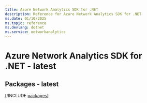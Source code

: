 ```yaml
---
title: Azure Network Analytics SDK for .NET
description: Reference for Azure Network Analytics SDK for .NET
ms.date: 01/10/2025
ms.topic: reference
ms.devlang: dotnet
ms.service: networkanalytics
---
```

# Azure Network Analytics SDK for .NET - latest
## Packages - latest
[!INCLUDE [packages](network-analytics-index.md)]